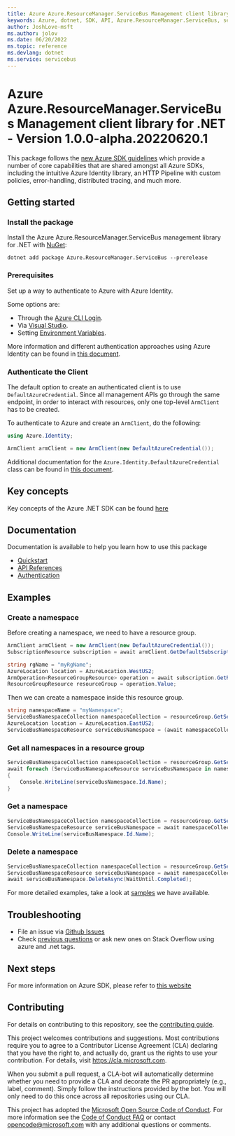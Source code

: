 ```yaml
---
title: Azure Azure.ResourceManager.ServiceBus Management client library for .NET
keywords: Azure, dotnet, SDK, API, Azure.ResourceManager.ServiceBus, servicebus
author: JoshLove-msft
ms.author: jolov
ms.date: 06/20/2022
ms.topic: reference
ms.devlang: dotnet
ms.service: servicebus
---
```

# Azure Azure.ResourceManager.ServiceBus Management client library for .NET - Version 1.0.0-alpha.20220620.1 


This package follows the [new Azure SDK guidelines](https://azure.github.io/azure-sdk/general_introduction.html) which provide a number of core capabilities that are shared amongst all Azure SDKs, including the intuitive Azure Identity library, an HTTP Pipeline with custom policies, error-handling, distributed tracing, and much more.

## Getting started 

### Install the package

Install the Azure Azure.ResourceManager.ServiceBus management library for .NET with [NuGet](https://www.nuget.org/):

```dotnetcli
dotnet add package Azure.ResourceManager.ServiceBus --prerelease
```

### Prerequisites
Set up a way to authenticate to Azure with Azure Identity.

Some options are:
- Through the [Azure CLI Login](/cli/azure/authenticate-azure-cli).
- Via [Visual Studio](/dotnet/api/overview/azure/identity-readme?view=azure-dotnet#authenticating-via-visual-studio).
- Setting [Environment Variables](https://github.com/Azure/azure-sdk-for-net/blob/main/sdk/resourcemanager/Azure.ResourceManager/docs/AuthUsingEnvironmentVariables.md).

More information and different authentication approaches using Azure Identity can be found in [this document](/dotnet/api/overview/azure/identity-readme?view=azure-dotnet).

### Authenticate the Client

The default option to create an authenticated client is to use `DefaultAzureCredential`. Since all management APIs go through the same endpoint, in order to interact with resources, only one top-level `ArmClient` has to be created.

To authenticate to Azure and create an `ArmClient`, do the following:

```C# Snippet:Managing_ServiceBus_AuthClient_Usings
using Azure.Identity;
```

```C# Snippet:Managing_ServiceBus_AuthClient
ArmClient armClient = new ArmClient(new DefaultAzureCredential());
```

Additional documentation for the `Azure.Identity.DefaultAzureCredential` class can be found in [this document](/dotnet/api/azure.identity.defaultazurecredential).

## Key concepts

Key concepts of the Azure .NET SDK can be found [here](https://github.com/Azure/azure-sdk-for-net/blob/main/sdk/resourcemanager/Azure.ResourceManager/README.md#key-concepts)


## Documentation

Documentation is available to help you learn how to use this package

- [Quickstart](https://github.com/Azure/azure-sdk-for-net/blob/main/doc/mgmt_preview_quickstart.md)
- [API References](/dotnet/api/?view=azure-dotnet)
- [Authentication](https://github.com/Azure/azure-sdk-for-net/blob/main/sdk/identity/Azure.Identity/README.md)

## Examples

### Create a namespace

Before creating a namespace, we need to have a resource group.

```C# Snippet:Managing_ServiceBusNamespaces_GetSubscription
ArmClient armClient = new ArmClient(new DefaultAzureCredential());
SubscriptionResource subscription = await armClient.GetDefaultSubscriptionAsync();
```
```C# Snippet:Managing_ServiceBusNamespaces_CreateResourceGroup
string rgName = "myRgName";
AzureLocation location = AzureLocation.WestUS2;
ArmOperation<ResourceGroupResource> operation = await subscription.GetResourceGroups().CreateOrUpdateAsync(WaitUntil.Completed, rgName, new ResourceGroupData(location));
ResourceGroupResource resourceGroup = operation.Value;
```

Then we can create a namespace inside this resource group.

```C# Snippet:Managing_ServiceBusNamespaces_CreateNamespace
string namespaceName = "myNamespace";
ServiceBusNamespaceCollection namespaceCollection = resourceGroup.GetServiceBusNamespaces();
AzureLocation location = AzureLocation.EastUS2;
ServiceBusNamespaceResource serviceBusNamespace = (await namespaceCollection.CreateOrUpdateAsync(WaitUntil.Completed, namespaceName, new ServiceBusNamespaceData(location))).Value;
```

### Get all namespaces in a resource group

```C# Snippet:Managing_ServiceBusNamespaces_ListNamespaces
ServiceBusNamespaceCollection namespaceCollection = resourceGroup.GetServiceBusNamespaces();
await foreach (ServiceBusNamespaceResource serviceBusNamespace in namespaceCollection.GetAllAsync())
{
    Console.WriteLine(serviceBusNamespace.Id.Name);
}
```

### Get a namespace

```C# Snippet:Managing_ServiceBusNamespaces_GetNamespace
ServiceBusNamespaceCollection namespaceCollection = resourceGroup.GetServiceBusNamespaces();
ServiceBusNamespaceResource serviceBusNamespace = await namespaceCollection.GetAsync("myNamespace");
Console.WriteLine(serviceBusNamespace.Id.Name);
```

### Delete a namespace
```C# Snippet:Managing_ServiceBusNamespaces_DeleteNamespace
ServiceBusNamespaceCollection namespaceCollection = resourceGroup.GetServiceBusNamespaces();
ServiceBusNamespaceResource serviceBusNamespace = await namespaceCollection.GetAsync("myNamespace");
await serviceBusNamespace.DeleteAsync(WaitUntil.Completed);
```


For more detailed examples, take a look at [samples](https://github.com/yukun-dong/azure-sdk-for-net/tree/track2-servicebus/sdk/servicebus/Azure.ResourceManager.ServiceBus/samples) we have available.

## Troubleshooting

-   File an issue via [Github
    Issues](https://github.com/Azure/azure-sdk-for-net/issues)
-   Check [previous
    questions](https://stackoverflow.com/questions/tagged/azure+.net)
    or ask new ones on Stack Overflow using azure and .net tags.


## Next steps

For more information on Azure SDK, please refer to [this website](https://azure.github.io/azure-sdk/)

## Contributing

For details on contributing to this repository, see the [contributing
guide][cg].

This project welcomes contributions and suggestions. Most contributions
require you to agree to a Contributor License Agreement (CLA) declaring
that you have the right to, and actually do, grant us the rights to use
your contribution. For details, visit <https://cla.microsoft.com>.

When you submit a pull request, a CLA-bot will automatically determine
whether you need to provide a CLA and decorate the PR appropriately
(e.g., label, comment). Simply follow the instructions provided by the
bot. You will only need to do this once across all repositories using
our CLA.

This project has adopted the [Microsoft Open Source Code of Conduct][coc]. For
more information see the [Code of Conduct FAQ][coc_faq] or contact
<opencode@microsoft.com> with any additional questions or comments.

<!-- LINKS -->
[cg]: https://github.com/Azure/azure-sdk-for-net/blob/main/sdk/resourcemanager/Azure.ResourceManager/docs/CONTRIBUTING.md
[coc]: https://opensource.microsoft.com/codeofconduct/
[coc_faq]: https://opensource.microsoft.com/codeofconduct/faq/
